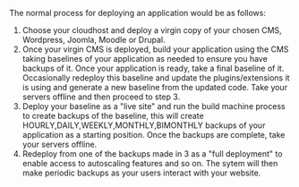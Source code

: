 The normal process for deploying an application would be as follows:

1. Choose your cloudhost and deploy a virgin copy of your chosen CMS, Wordpress, Joomla, Moodle or Drupal.
2. Once your virgin CMS is deployed, build your application using the CMS taking baselines of your application as needed to ensure you have backups of it. Once your application is ready, take a final baseline of it. Occasionally redeploy this baseline and update the plugins/extensions it is using and generate a new baseline from the updated code. Take your servers offline and then proceed to step 3. 
3. Deploy your baseline as a "live site" and run the build machine process to create backups of the baseline, this will create HOURLY,DAILY,WEEKLY,MONTHLY,BIMONTHLY backups of your application as a starting position. Once the backups are complete, take your servers offline.
4. Redeploy from one of the backups made in 3 as a "full deployment" to enable access to autoscaling features and so on. The sytem will then make periodic backups as your users interact with your website. 
